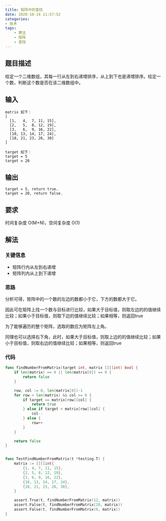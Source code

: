 ```yaml
---
title: 矩阵中的查找
date: 2020-10-14 11:57:52
categories:
- 技术
tags: 
    - 算法
    - 矩阵
    - 查找
---
```


## 题目描述
给定一个二维数组，其每一行从左到右递增排序，从上到下也是递增排序。给定一个数，判断这个数是否在该二维数组中。

<!-- more -->
## 输入
```
matrix 如下：
[
  [1,   4,  7, 11, 15],
  [2,   5,  8, 12, 19],
  [3,   6,  9, 16, 22],
  [10, 13, 14, 17, 24],
  [18, 21, 23, 26, 30]
]

target 如下：
target = 5
target = 20
```

## 输出
```
target = 5, return true.
target = 20, return false.
```
## 要求
时间复杂度 O(M+N)，空间复杂度 O(1)


## 解法

### 关键信息
- 矩阵行内从左到右递增
- 矩阵列内从上到下递增

### 思路
分析可得，矩阵中的一个数的左边的数都小于它，下方的数都大于它。

因此可在矩阵上找一个数与目标进行比较，如果大于目标值，则取左边的的值继续比较；如果小于目标值，则取下边的值继续比较；如果相等，则返回true

为了能够遍历的整个矩阵，选取的数应为矩阵左上角。

同理也可以选择右下角，此时，如果大于目标值，则取上边的的值继续比较；如果小于目标值，则取右边的值继续比较；如果相等，则返回true

### 代码
```go
func findNumberFromMatrix(target int, matrix [][]int) bool {
	if len(matrix) == 0 || len(matrix[0]) == 0 {
		return false
	}

	row, col := 0, len(matrix[0])-1
	for row < len(matrix) && col >= 0 {
		if target == matrix[row][col] {
			return true
		} else if target < matrix[row][col] {
			col--
		} else {
			row++
		}
	}

	return false
}


func TestFindNumberFromMatrix(t *testing.T) {
	matrix := [][]int{
		{1, 4, 7, 11, 15},
		{2, 5, 8, 12, 19},
		{3, 6, 9, 16, 22},
		{10, 13, 14, 17, 24},
		{18, 21, 23, 26, 30},
	}

	assert.True(t, findNumberFromMatrix(12, matrix))
	assert.False(t, findNumberFromMatrix(20, matrix))
	assert.False(t, findNumberFromMatrix(0, matrix))
}

```


